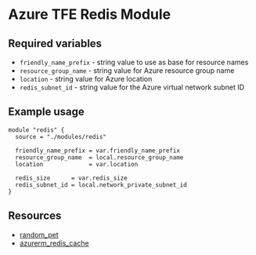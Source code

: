 # Azure TFE Redis Module

## Required variables

* `friendly_name_prefix` - string value to use as base for resource names
* `resource_group_name` - string value for Azure resource group name
* `location` - string value for Azure location
* `redis_subnet_id` - string value for the Azure virtual network subnet ID

## Example usage

```hcl
module "redis" {
  source = "./modules/redis"

  friendly_name_prefix = var.friendly_name_prefix
  resource_group_name  = local.resource_group_name
  location             = var.location

  redis_size      = var.redis_size
  redis_subnet_id = local.network_private_subnet_id
}
```

## Resources

* [random_pet](https://registry.terraform.io/providers/hashicorp/random/latest/docs/resources/pet)
* [azurerm_redis_cache](https://registry.terraform.io/providers/hashicorp/azurerm/latest/docs/resources/redis_cache)
